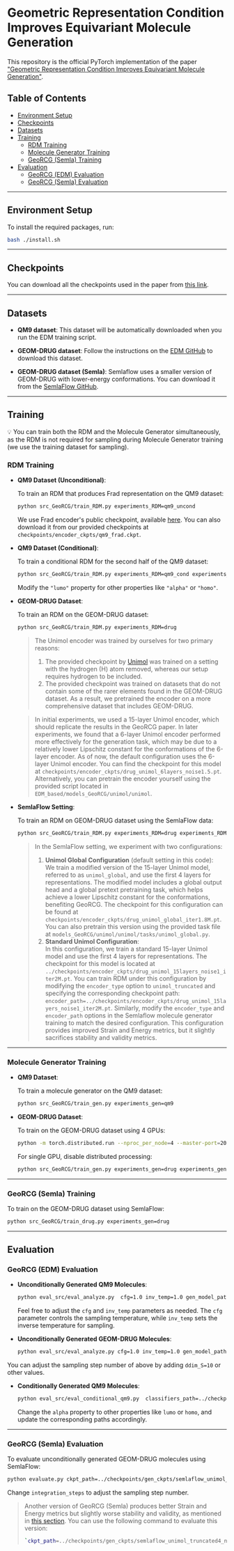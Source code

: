 # Geometric Representation Condition Improves Equivariant Molecule Generation

This repository is the official PyTorch implementation of the paper ["Geometric Representation Condition Improves Equivariant Molecule Generation"](https://arxiv.org/pdf/2410.03655).

## Table of Contents


- [Environment Setup](#environment-setup)
- [Checkpoints](#checkpoints)
- [Datasets](#datasets)
- [Training](#training)  
  - [RDM Training](#rdm-training)  
  - [Molecule Generator Training](#molecule-generator-training)  
  - [GeoRCG (Semla) Training](#georcg-semla-training)
- [Evaluation](#evaluation)  
  - [GeoRCG (EDM) Evaluation](#georcg-edm-evaluation)  
  - [GeoRCG (Semla) Evaluation](#georcg-semla-evaluation)




---

## Environment Setup

To install the required packages, run:

```bash
bash ./install.sh
```

---

## Checkpoints

You can download all the checkpoints used in the paper from [this link](https://drive.google.com/drive/folders/1_c8gTFLlpiiFmKA_h12EvD25cGK_d-CQ?usp=sharing).

---

## Datasets

- **QM9 dataset**: This dataset will be automatically downloaded when you run the EDM training script.

- **GEOM-DRUG dataset**: Follow the instructions on the [EDM GitHub](https://github.com/ehoogeboom/e3_diffusion_for_molecules) to download this dataset.

- **GEOM-DRUG dataset (Semla)**: Semlaflow uses a smaller version of GEOM-DRUG with lower-energy conformations. You can download it from the [SemlaFlow GitHub](https://github.com/rssrwn/semla-flow).

---

## Training

💡 You can train both the RDM and the Molecule Generator simultaneously, as the RDM is not required for sampling during Molecule Generator training (we use the training dataset for sampling).

### RDM Training

- **QM9 Dataset (Unconditional)**:

  To train an RDM that produces Frad representation on the QM9 dataset:

  ```bash
  python src_GeoRCG/train_RDM.py experiments_RDM=qm9_uncond
  ```

  We use Frad encoder's public checkpoint, available [here](https://drive.google.com/file/d/1O6f6FzYogBS2Mp4XsdAAEN4arLtLH38G/view?usp=share_link). You can also download it from our provided checkpoints at `checkpoints/encoder_ckpts/qm9_frad.ckpt`.

- **QM9 Dataset (Conditional)**:

  To train a conditional RDM for the second half of the QM9 dataset:

  ```bash
  python src_GeoRCG/train_RDM.py experiments_RDM=qm9_cond experiments_RDM.rdm_args.conditioning=["lumo"] experiments_RDM.rdm_args.exp_name="qm9_cond_lumo"
  ```

  Modify the `"lumo"` property for other properties like `"alpha"` or `"homo"`.

- **GEOM-DRUG Dataset**:

  To train an RDM on the GEOM-DRUG dataset:

  ```bash
  python src_GeoRCG/train_RDM.py experiments_RDM=drug
  ```

    > The Unimol encoder was trained by ourselves for two primary reasons:
    > 1. The provided checkpoint by [Unimol](https://github.com/deepmodeling/Uni-Mol) was trained on a setting with the hydrogen (H) atom removed, whereas our setup requires hydrogen to be included.
    > 2. The provided checkpoint was trained on datasets that do not contain some of the rarer elements found in the GEOM-DRUG dataset. As a result, we pretrained the encoder on a more comprehensive dataset that includes GEOM-DRUG.

    > In initial experiments, we used a 15-layer Unimol encoder, which should replicate the results in the GeoRCG paper. In later experiments, we found that a 6-layer Unimol encoder performed more effectively for the generation task, which may be due to a relatively lower Lipschitz constant for the conformations of the 6-layer encoder. As of now, the default configuration uses the 6-layer Unimol encoder. You can find the checkpoint for this model at `checkpoints/encoder_ckpts/drug_unimol_6layers_noise1.5.pt`. Alternatively, you can pretrain the encoder yourself using the provided script located in `EDM_based/models_GeoRCG/unimol/unimol`.

- **SemlaFlow Setting**:

  To train an RDM on GEOM-DRUG dataset using the SemlaFlow data:

  ```bash
  python src_GeoRCG/train_RDM.py experiments_RDM=drug experiments_RDM.rdm_args.semlaflow_data=true experiments_RDM.rdm_args.encoder_type=unimol_global experiments_RDM.rdm_args.encoder_path=../checkpoints/encoder_ckpts/drug_unimol_global_iter1.8M.pt
  ```

  > In the SemlaFlow setting, we experiment with two configurations:
  > 1. **Unimol Global Configuration** (default setting in this code):  
    We train a modified version of the 15-layer Unimol model, referred to as `unimol_global`, and use the first 4 layers for representations. The modified model includes a global output head and a global pretext pretraining task, which helps achieve a lower Lipschitz constant for the conformations, benefiting GeoRCG. The checkpoint for this configuration can be found at `checkpoints/encoder_ckpts/drug_unimol_global_iter1.8M.pt`. You can also pretrain this version using the provided task file at `models_GeoRCG/unimol/unimol/tasks/unimol_global.py`.
  > 2. **Standard Unimol Configuration**:  
    In this configuration, we train a standard 15-layer Unimol model and use the first 4 layers for representations. The checkpoint for this model is located at `../checkpoints/encoder_ckpts/drug_unimol_15layers_noise1_iter2M.pt`. You can train RDM under this configuration by modifying the `encoder_type` option to `unimol_truncated` and specifying the corresponding checkpoint path: `encoder_path=../checkpoints/encoder_ckpts/drug_unimol_15layers_noise1_iter2M.pt`. Similarly, modify the `encoder_type` and `encoder_path` options in the Semlaflow molecule generator training to match the desired configuration. This configuration provides improved Strain and Energy metrics, but it slightly sacrifices stability and validity metrics. 

---

### Molecule Generator Training

- **QM9 Dataset**:

  To train a molecule generator on the QM9 dataset:

  ```bash
  python src_GeoRCG/train_gen.py experiments_gen=qm9
  ```

- **GEOM-DRUG Dataset**:

  To train on the GEOM-DRUG dataset using 4 GPUs:

  ```bash
  python -m torch.distributed.run --nproc_per_node=4 --master-port=20001 src_GeoRCG/train_gen.py experiments_gen=drug
  ```

  For single GPU, disable distributed processing:

  ```bash
  python src_GeoRCG/train_gen.py experiments_gen=drug experiments_gen.gen_args.dp=false
  ```

---

### GeoRCG (Semla) Training

To train on the GEOM-DRUG dataset using SemlaFlow:

```bash
python src_GeoRCG/train_drug.py experiments_gen=drug
```

---

## Evaluation

### GeoRCG (EDM) Evaluation

- **Unconditionally Generated QM9 Molecules**:

  ```bash
  python eval_src/eval_analyze.py  cfg=1.0 inv_temp=1.0 gen_model_path=../checkpoints/gen_ckpts/edm_qm9_frad_noise0.3 rdm_ckpt=../checkpoints/rdm_ckpts/rdm_qm9_frad_uncond/model/checkpoint-last.pth
  ```


  Feel free to adjust the `cfg` and `inv_temp` parameters as needed. The `cfg` parameter controls the sampling temperature, while `inv_temp` sets the inverse temperature for sampling.

- **Unconditionally Generated GEOM-DRUG Molecules**:

  ```bash
  python eval_src/eval_analyze.py cfg=1.0 inv_temp=1.0 gen_model_path=../checkpoints/gen_ckpts/edm_drug_unimol6layers_noise0.5 rdm_ckpt=../checkpoints/rdm_ckpts/rdm_drug_unimol_6layers/checkpoint-98.pth
  ```

You can adjust the sampling step number of above  by adding `ddim_S=10` or other values.


- **Conditionally Generated QM9 Molecules**:

  ```bash
  python eval_src/eval_conditional_qm9.py  classifiers_path=../checkpoints/classifiers_ckpts/exp_class_alpha property=alpha gen_model_path=../checkpoints/gen_ckpts/edm_qm9_second_half_frad_noise0.3  rdm_ckpt=../checkpoints/rdm_ckpts/rdm_qm9_frad_alpha/model/checkpoint-last.pth cfg=2.0  inv_temp=1.0
  ```

  Change the `alpha` property to other properties like `lumo` or `homo`, and update the corresponding paths accordingly.



---

### GeoRCG (Semla) Evaluation

To evaluate unconditionally generated GEOM-DRUG molecules using SemlaFlow:

```bash
python evaluate.py ckpt_path=../checkpoints/gen_ckpts/semlaflow_unimol_global_truncated4_noise0.3_reploss0.5/checkpoints/last.ckpt rdm_ckpt=../checkpoints/rdm_ckpts/rdm_drug_semla_unimol_global_truncated4/model/checkpoint-last.pth n_molecules=10000 n_replicates=3 cfg_coef=-0.9 batch_cost=2048 integration_steps=100
```

Change `integration_steps` to adjust the sampling step number.

> Another version of GeoRCG (Semla) produces better Strain and Energy metrics but slightly worse stability and validity, as mentioned in [this section](#rdm-training). You can use the following command to evaluate this version:
> ```bash
> `ckpt_path=../checkpoints/gen_ckpts/semlaflow_unimol_truncated4_noise0.3_reploss0.1/checkpoints/last.ckpt rdm_ckpt=../checkpoints/rdm_ckpts/rdm_drug_semla_unimol_truncated4`
> ```
